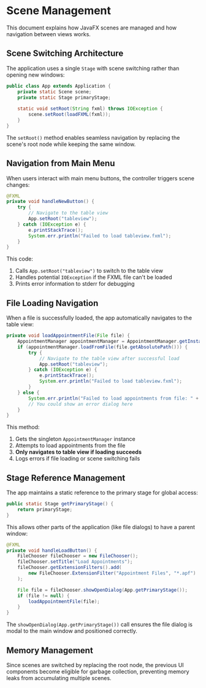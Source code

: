 # Scene Management

This document explains how JavaFX scenes are managed and how navigation between views works.

## Scene Switching Architecture

The application uses a single `Stage` with scene switching rather than opening new windows:

```java
public class App extends Application {
    private static Scene scene;
    private static Stage primaryStage;
    
    static void setRoot(String fxml) throws IOException {
        scene.setRoot(loadFXML(fxml));
    }
}
```

The `setRoot()` method enables seamless navigation by replacing the scene's root node while keeping the same window.

## Navigation from Main Menu

When users interact with main menu buttons, the controller triggers scene changes:

```java
@FXML
private void handleNewButton() {
    try {
        // Navigate to the table view
        App.setRoot("tableview");
    } catch (IOException e) {
        e.printStackTrace();
        System.err.println("Failed to load tableview.fxml");
    }
}
```

This code:
1. Calls `App.setRoot("tableview")` to switch to the table view
2. Handles potential `IOException` if the FXML file can't be loaded
3. Prints error information to stderr for debugging

## File Loading Navigation

When a file is successfully loaded, the app automatically navigates to the table view:

```java
private void loadAppointmentFile(File file) {
    AppointmentManager appointmentManager = AppointmentManager.getInstance();
    if (appointmentManager.loadFromFile(file.getAbsolutePath())) {
        try {
            // Navigate to the table view after successful load
            App.setRoot("tableview");
        } catch (IOException e) {
            e.printStackTrace();
            System.err.println("Failed to load tableview.fxml");
        }
    } else {
        System.err.println("Failed to load appointments from file: " + file.getName());
        // You could show an error dialog here
    }
}
```

This method:
1. Gets the singleton `AppointmentManager` instance
2. Attempts to load appointments from the file
3. **Only navigates to table view if loading succeeds**
4. Logs errors if file loading or scene switching fails

## Stage Reference Management

The app maintains a static reference to the primary stage for global access:

```java
public static Stage getPrimaryStage() {
    return primaryStage;
}
```

This allows other parts of the application (like file dialogs) to have a parent window:

```java
@FXML
private void handleLoadButton() {
    FileChooser fileChooser = new FileChooser();
    fileChooser.setTitle("Load Appointments");
    fileChooser.getExtensionFilters().add(
        new FileChooser.ExtensionFilter("Appointment Files", "*.apf")
    );

    File file = fileChooser.showOpenDialog(App.getPrimaryStage());
    if (file != null) {
        loadAppointmentFile(file);
    }
}
```

The `showOpenDialog(App.getPrimaryStage())` call ensures the file dialog is modal to the main window and positioned correctly.

## Memory Management

Since scenes are switched by replacing the root node, the previous UI components become eligible for garbage collection, preventing memory leaks from accumulating multiple scenes.
